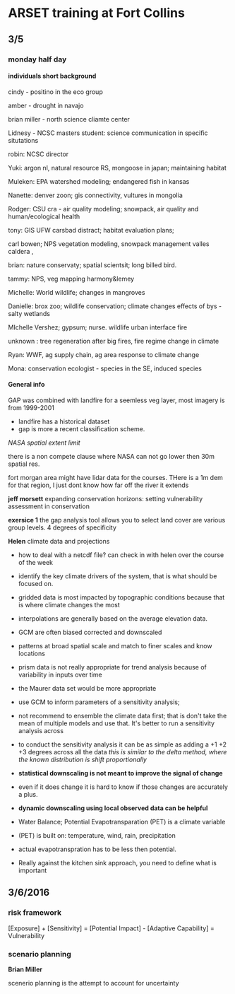 # ARSET training at Fort Collins

## 3/5
### monday half day

#### individuals short background
cindy - positino in the eco group

amber - drought in navajo

brian miller - north science cliamte center

Lidnesy - NCSC masters student: science communication in specific situtations

robin: NCSC director

Yuki: argon nl, natural resource RS, mongoose in japan; maintaining habitat

Muleken: EPA watershed modeling; endangered fish in kansas

Nanette: denver zoon; gis connectivity, vultures in mongolia

Rodger: CSU cra - air quality modeling; snowpack, air quality and human/ecological health

tony: GIS UFW carsbad distract; habitat evaluation plans;

carl bowen; NPS vegetation modeling, snowpack management valles caldera ,

brian: nature conservaty; spatial scientsit; long billed bird.

tammy: NPS, veg mapping harmony&lemey

Michelle: World wildlife; changes in mangroves

Danielle: brox zoo; wildlife conservation; climate changes effects of bys - salty wetlands

MIchelle Vershez; gypsum; nurse. wildlife urban interface fire

unknown : tree regeneration after big fires, fire regime change in climate  

Ryan: WWF, ag supply chain, ag area response to climate change

Mona: conservation ecologist - species in the SE, induced species

#### General info
GAP was combined with landfire for a seemless veg layer, most imagery is from 1999-2001
- landfire has a historical dataset
- gap is more a recent classification scheme.

*NASA spatial extent limit*

there is a non compete clause where NASA can not go lower then 30m spatial res.

fort morgan area might have lidar data for the courses. THere is a 1m dem for that region, I just dont know how far off the river it extends

**jeff morsett**
expanding conservation horizons: setting vulnerability assessment in conservation


**exersice 1**
the gap analysis tool allows you to select land cover are various group levels. 4 degrees of specificity

**Helen**
climate data and projections
 - how to deal with a netcdf file? can check in with helen over the course of the week

 - identify the key climate drivers of the system, that is what should be focused on.
 - gridded data is most impacted by topographic conditions because that is where climate changes the most
 - interpolations are generally based on the average elevation data.
 - GCM are often biased corrected and downscaled
 - patterns at broad spatial scale and match to finer scales and know locations
 - prism data is not really appropriate for trend analysis because of variability in inputs over time
 - the Maurer data set would be more appropriate
 - use GCM to inform parameters of a sensitivity analysis;
 - not recommend to ensemble the climate data first; that is don't take the mean of multiple models and use that. It's better to run a sensitivity analysis across
 - to conduct the sensitivity analysis it can be as simple as adding a +1 +2 +3 degrees across all the data
  *this is similar to the delta method, where the known distribution is shift proportionally*
 - **statistical downscaling is not meant to improve the signal of change**
 - even if it does change it is hard to know if those changes are accurately a plus.
 - **dynamic downscaling using local observed data can be helpful**

 - Water Balance; Potential Evapotransparation (PET) is a climate variable
  - (PET) is built on: temperature, wind, rain, precipitation
  - actual evapotranspration has to be less then potential.
  - Really against the kitchen sink approach, you need to define what is important


## 3/6/2016

### risk framework
[Exposure] + [Sensitivity] = [Potential Impact] - [Adaptive Capability] = Vulnerability

### scenario planning
**Brian Miller**

scenerio planning is the attempt to account for uncertainty 
